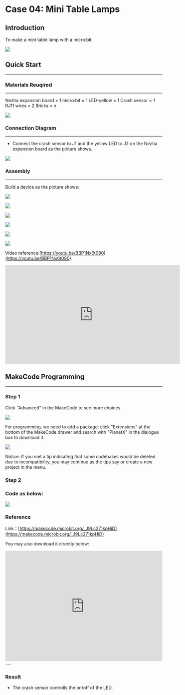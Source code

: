 # Case 04: Mini Table Lamps

## Introduction
To make a mini table lamp with a micro:bit. 

![](./images/case_04_01.png)

## Quick Start
---

### Materials Reuqired
---
Nezha expansion board × 1
micro:bit × 1
LED-yellow × 1
Crash sensor × 1
RJ11 wires × 2
Bricks × n

![](./images/case_04_02.png)


### Connection Diagram 
---
- Connect the crash sensor to J1 and the yellow LED to J2 on the Nezha expansion board as the picture shows.


![](./images/case_04_03.png)

### Assembly

---

Build a device as the picture shows:

![](./images/case_04_04.png)

![](./images/case_04_05.png)

![](./images/case_04_06.png)

![](./images/case_04_07.png)

![](./images/case_04_08.png)

![](./images/case_04_09.png)

Video reference:[https://youtu.be/BBP1Nx6t090](https://youtu.be/BBP1Nx6t090)




<iframe width="560" height="315" src="https://www.youtube.com/embed/BBP1Nx6t090" frameborder="0" allow="accelerometer; autoplay; clipboard-write; encrypted-media; gyroscope; picture-in-picture" allowfullscreen></iframe>





## MakeCode Programming
---


### Step 1
Click "Advanced" in the MakeCode to see more choices.

![](./images/case_01_10.png)

For programming, we need to add a package: click "Extensions" at the bottom of the MakeCode drawer and search with "PlanetX" in the dialogue box to download it. 

![](./images/case_01_11.png)

Notice: If you met a tip indicating that some codebases would be deleted due to incompatibility, you may continue as the tips say or create a new project in the menu. 

### Step 2

### Code as below:

![](./images/case_04_10.png)


### Reference
Link：[https://makecode.microbit.org/_J9Lc271kpHiD](https://makecode.microbit.org/_J9Lc271kpHiD)

You may also download it directly below:

<div style="position:relative;height:0;padding-bottom:70%;overflow:hidden;"><iframe style="position:absolute;top:0;left:0;width:100%;height:100%;" src="https://makecode.microbit.org/#pub:_J9Lc271kpHiD" frameborder="0" sandbox="allow-popups allow-forms allow-scripts allow-same-origin"></iframe></div>  
---

### Result
- The crash sensor controlls the on/off of the LED. 

